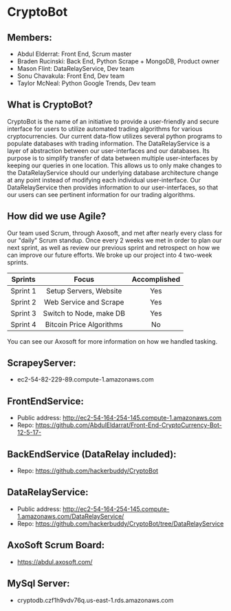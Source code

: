 # CryptoBot

## Members:
- Abdul Elderrat: Front End, Scrum master 
- Braden Rucinski: Back End, Python Scrape + MongoDB, Product owner 
- Mason Flint: DataRelayService, Dev team
- Sonu Chavakula: Front End, Dev team
- Taylor McNeal: Python Google Trends, Dev team

## What is CryptoBot?
CryptoBot is the name of an initiative to provide a user-friendly and secure interface for users to utilize automated trading algorithms for various cryptocurrencies.  Our current data-flow utilizes several python programs to populate databases with trading information.  The DataRelayService is a layer of abstraction between our user-interfaces and our databases.  Its purpose is to simplify transfer of data between multiple user-interfaces by keeping our queries in one location.  This allows us to only make changes to the DataRelayService should our underlying database architecture change at any point instead of modifying each individual user-interface.  Our DataRelayService then provides information to our user-interfaces, so that our users can see pertinent information for our trading algorithms.

## How did we use Agile?
Our team used Scrum, through Axosoft, and met after nearly every class for our "daily" Scrum standup. Once every 2 weeks we met in order to plan our next sprint, as well as review our previous sprint and retrospect on how we can improve our future efforts. We broke up our project into 4 two-week sprints. 

| Sprints       | Focus                   | Accomplished |
| ------------- |:----------------------: |:------------:|
| Sprint 1      | Setup Servers, Website  |     Yes      |
| Sprint 2      | Web Service and Scrape  |     Yes      |
| Sprint 3      | Switch to Node, make DB |     Yes      |
| Sprint 4      | Bitcoin Price Algorithms|     No       |


You can see our Axosoft for more information on how we handled tasking.

## ScrapeyServer: 
- ec2-54-82-229-89.compute-1.amazonaws.com
## FrontEndService: 
- Public address: http://ec2-54-164-254-145.compute-1.amazonaws.com
- Repo: https://github.com/AbdulEldarrat/Front-End-CryptoCurrency-Bot-12-5-17-
## BackEndService (DataRelay included):
- Repo: https://github.com/hackerbuddy/CryptoBot
## DataRelayService: 
- Public address: http://ec2-54-164-254-145.compute-1.amazonaws.com/DataRelayService/
- Repo: https://github.com/hackerbuddy/CryptoBot/tree/DataRelayService
## AxoSoft Scrum Board:
- https://abdul.axosoft.com/
## MySql Server: 
- cryptodb.czf1h9vdv76q.us-east-1.rds.amazonaws.com 
